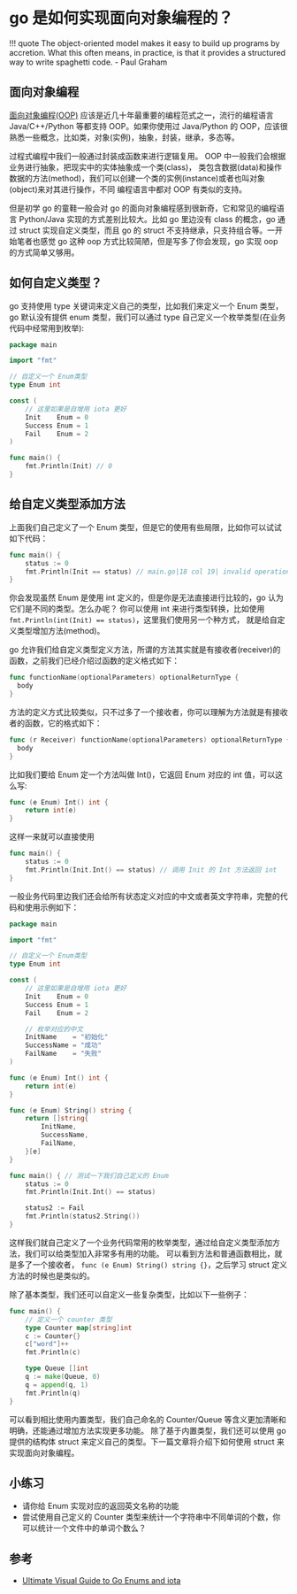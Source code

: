 # go 是如何实现面向对象编程的？

!!! quote
    The object-oriented model makes it easy to build up programs by accretion. What this often means, in practice, is that it provides a structured way to write spaghetti code. - Paul Graham

## 面向对象编程

[面向对象编程(OOP)](https://en.wikipedia.org/wiki/Object-oriented_programming) 应该是近几十年最重要的编程范式之一，流行的编程语言
Java/C++/Python 等都支持 OOP。如果你使用过 Java/Python 的 OOP，应该很熟悉一些概念，比如类，对象(实例)，抽象，封装，继承，多态等。

过程式编程中我们一般通过封装成函数来进行逻辑复用。 OOP 中一般我们会根据业务进行抽象，把现实中的实体抽象成一个类(class)，
类包含数据(data)和操作数据的方法(method)，我们可以创建一个类的实例(instance)或者也叫对象(object)来对其进行操作，不同
编程语言中都对 OOP 有类似的支持。

但是初学 go 的童鞋一般会对 go 的面向对象编程感到很新奇，它和常见的编程语言 Python/Java 实现的方式差别比较大。比如 go
里边没有 class 的概念，go 通过 struct 实现自定义类型，而且 go 的 struct 不支持继承，只支持组合等。一开始笔者也感觉 go
这种 oop 方式比较简陋，但是写多了你会发现，go 实现 oop 的方式简单又够用。

## 如何自定义类型？

go 支持使用 type 关键词来定义自己的类型，比如我们来定义一个 Enum 类型，go 默认没有提供 enum 类型，我们可以通过 type
自己定义一个枚举类型(在业务代码中经常用到枚举):

```go
package main

import "fmt"

// 自定义一个 Enum类型
type Enum int

const (
	// 这里如果是自增用 iota 更好
	Init    Enum = 0
	Success Enum = 1
	Fail    Enum = 2
)

func main() {
	fmt.Println(Init) // 0
}
```

## 给自定义类型添加方法

上面我们自己定义了一个 Enum 类型，但是它的使用有些局限，比如你可以试试如下代码：

```go
func main() {
	status := 0
	fmt.Println(Init == status) // main.go|18 col 19| invalid operation: Init == status (mismatched types Enum and int)
}
```

你会发现虽然 Enum 是使用 int 定义的，但是你是无法直接进行比较的，go 认为它们是不同的类型。怎么办呢？
你可以使用 int 来进行类型转换，比如使用 `fmt.Println(int(Init) == status)`，这里我们使用另一个种方式，
就是给自定义类型增加方法(method)。

go 允许我们给自定义类型定义方法，所谓的方法其实就是有接收者(receiver)的函数，之前我们已经介绍过函数的定义格式如下：

```go
func functionName(optionalParameters) optionalReturnType {
  body
}
```

方法的定义方式比较类似，只不过多了一个接收者，你可以理解为方法就是有接收者的函数，它的格式如下：

```go
func (r Receiver) functionName(optionalParameters) optionalReturnType {
  body
}
```

比如我们要给 Enum 定一个方法叫做 Int()，它返回  Enum 对应的 int 值，可以这么写:

```go
func (e Enum) Int() int {
	return int(e)
}
```

这样一来就可以直接使用

```go
func main() {
	status := 0
	fmt.Println(Init.Int() == status) // 调用 Init 的 Int 方法返回 int
}
```

一般业务代码里边我们还会给所有状态定义对应的中文或者英文字符串，完整的代码和使用示例如下：

```go
package main

import "fmt"

// 自定义一个 Enum类型
type Enum int

const (
	// 这里如果是自增用 iota 更好
	Init    Enum = 0
	Success Enum = 1
	Fail    Enum = 2

	// 枚举对应的中文
	InitName    = "初始化"
	SuccessName = "成功"
	FailName    = "失败"
)

func (e Enum) Int() int {
	return int(e)
}

func (e Enum) String() string {
	return []string{
		InitName,
		SuccessName,
		FailName,
	}[e]
}

func main() { // 测试一下我们自己定义的 Enum
	status := 0
	fmt.Println(Init.Int() == status)

	status2 := Fail
	fmt.Println(status2.String())
}
```

这样我们就自己定义了一个业务代码常用的枚举类型，通过给自定义类型添加方法，我们可以给类型加入非常多有用的功能。
可以看到方法和普通函数相比，就是多了一个接收者， `func (e Enum) String() string {}`，之后学习 struct 定义方法的时候也是类似的。

除了基本类型，我们还可以自定义一些复杂类型，比如以下一些例子：

```go
func main() {
	// 定义一个 counter 类型
	type Counter map[string]int
	c := Counter{}
	c["word"]++
	fmt.Println(c)

	type Queue []int
	q := make(Queue, 0)
	q = append(q, 1)
	fmt.Println(q)
}
```

可以看到相比使用内置类型，我们自己命名的 Counter/Queue 等含义更加清晰和明确，还能通过增加方法实现更多功能。
除了基于内置类型，我们还可以使用 go 提供的结构体 struct 来定义自己的类型。下一篇文章将介绍下如何使用 struct
来实现面向对象编程。

## 小练习

- 请你给 Enum 实现对应的返回英文名称的功能
- 尝试使用自己定义的 Counter 类型来统计一个字符串中不同单词的个数，你可以统计一个文件中的单词个数么？

## 参考

- [Ultimate Visual Guide to Go Enums and iota](https://blog.learngoprogramming.com/golang-const-type-enums-iota-bc4befd096d3)
